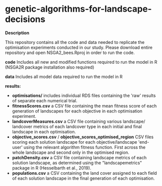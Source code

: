 # genetic-algorithms-for-landscape-decisions

**Description** 

This repository contains all the code and data needed to replicate the optimisation experiments conducted in our study.
Please download entire repository and open NSGA2_bees.Rproj in order to run the code.

**code** 
Includes all new and modified functions required to run the model in R (NSGA2R package installation also required)

**data** 
Includes all model data required to run the model in R

**results:** 
- **optimisations/** includes individual RDS files containing the 'raw' results of separate each numerical trial.
- **fitnessScores.csv** a CSV file containing the mean fitness score of each generation of landscapes for each objective in each optimisation experiment.
- **landcoverMeasures.csv** a CSV file containing various landscape/ landcover metrics of each landcover type in each initial and final landscape in each optimisation.
- **objective_scores.csv** / **objective_scores_optimised_region** CSV files scoring each solution landscape for each objective/landscape 'end-user' using the relevant algorithm fitness function. First across the whole landscape and second only in the optimised region.
- **patchDensity.csv** a CSV file containing landscape metrics of each solution landscape, as determined using the "landscapemetrics" package in R (Hesselbarth et al., 2019).
- **populations.csv** a CSV containing the land cover assigned to each field of each solution landscape in the final generation of each optimisation.

